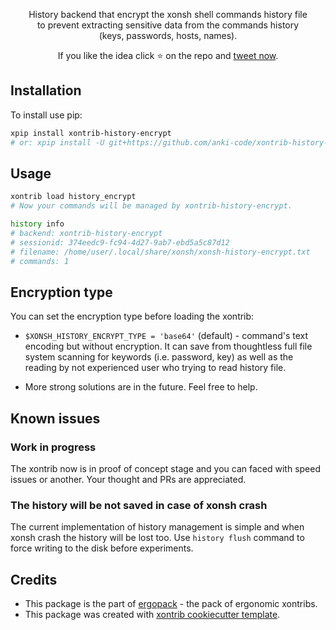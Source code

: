 <p align="center">
History backend that encrypt the xonsh shell commands history file<br> to prevent extracting sensitive data from the commands history <br>(keys, passwords, hosts, names).
</p>

<p align="center">  
If you like the idea click ⭐ on the repo and <a href="https://twitter.com/intent/tweet?text=History%20backend%20for%20xonsh%20shell%20that%20encrypt%20the%20history.&url=https://github.com/anki-code/xontrib-history-encrypt" target="_blank">tweet now</a>.
</p>


## Installation

To install use pip:

```bash
xpip install xontrib-history-encrypt
# or: xpip install -U git+https://github.com/anki-code/xontrib-history-encrypt
```

## Usage

```bash
xontrib load history_encrypt
# Now your commands will be managed by xontrib-history-encrypt.

history info
# backend: xontrib-history-encrypt
# sessionid: 374eedc9-fc94-4d27-9ab7-ebd5a5c87d12
# filename: /home/user/.local/share/xonsh/xonsh-history-encrypt.txt
# commands: 1
```

## Encryption type

You can set the encryption type before loading the xontrib:

* `$XONSH_HISTORY_ENCRYPT_TYPE = 'base64'` (default) - command's text encoding but without encryption. It can save from 
thoughtless full file system scanning for keywords (i.e. password, key) as well as the reading by not experienced user 
who trying to read history file. 

* More strong solutions are in the future. Feel free to help.

## Known issues

### Work in progress

The xontrib now is in proof of concept stage and you can faced with speed issues or another. 
Your thought and PRs are appreciated.

### The history will be not saved in case of xonsh crash

The current implementation of history management is simple and when xonsh crash the history will be lost too. 
Use `history flush` command to force writing to the disk before experiments.

## Credits

* This package is the part of [ergopack](https://github.com/anki-code/xontrib-ergopack) - the pack of ergonomic xontribs.
* This package was created with [xontrib cookiecutter template](https://github.com/xonsh/xontrib-cookiecutter).
